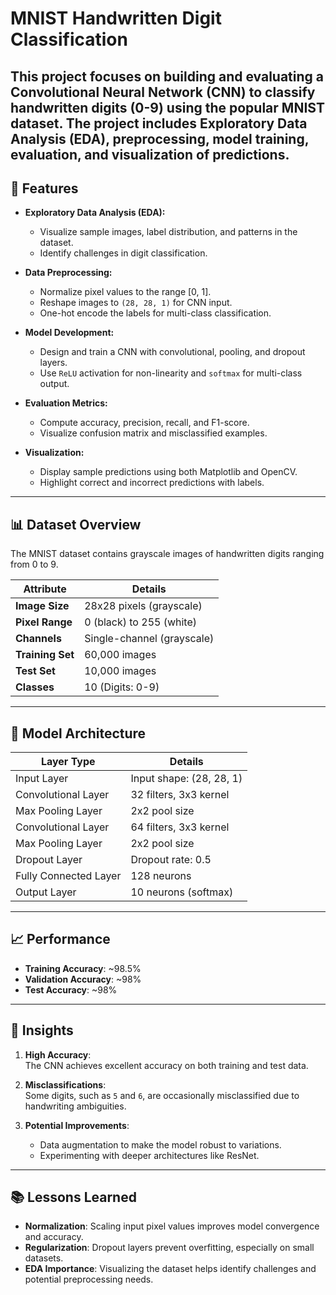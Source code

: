 # **MNIST Handwritten Digit Classification**

This project focuses on building and evaluating a **Convolutional Neural Network (CNN)** to classify handwritten digits (0-9) using the popular **MNIST dataset**. The project includes **Exploratory Data Analysis (EDA)**, preprocessing, model training, evaluation, and visualization of predictions.
---

## **🚀 Features**

- **Exploratory Data Analysis (EDA):**
  - Visualize sample images, label distribution, and patterns in the dataset.
  - Identify challenges in digit classification.

- **Data Preprocessing:**
  - Normalize pixel values to the range [0, 1].
  - Reshape images to `(28, 28, 1)` for CNN input.
  - One-hot encode the labels for multi-class classification.

- **Model Development:**
  - Design and train a CNN with convolutional, pooling, and dropout layers.
  - Use `ReLU` activation for non-linearity and `softmax` for multi-class output.

- **Evaluation Metrics:**
  - Compute accuracy, precision, recall, and F1-score.
  - Visualize confusion matrix and misclassified examples.

- **Visualization:**
  - Display sample predictions using both Matplotlib and OpenCV.
  - Highlight correct and incorrect predictions with labels.

---

## **📊 Dataset Overview**

The MNIST dataset contains grayscale images of handwritten digits ranging from 0 to 9.

| **Attribute**    | **Details**                  |
|-------------------|------------------------------|
| **Image Size**    | 28x28 pixels (grayscale)    |
| **Pixel Range**   | 0 (black) to 255 (white)    |
| **Channels**      | Single-channel (grayscale)  |
| **Training Set**  | 60,000 images               |
| **Test Set**      | 10,000 images               |
| **Classes**       | 10 (Digits: 0-9)           |

---

## **🧠 Model Architecture**

| **Layer Type**       | **Details**              |
|-----------------------|--------------------------|
| Input Layer           | Input shape: (28, 28, 1) |
| Convolutional Layer   | 32 filters, 3x3 kernel   |
| Max Pooling Layer     | 2x2 pool size           |
| Convolutional Layer   | 64 filters, 3x3 kernel   |
| Max Pooling Layer     | 2x2 pool size           |
| Dropout Layer         | Dropout rate: 0.5       |
| Fully Connected Layer | 128 neurons             |
| Output Layer          | 10 neurons (softmax)    |

---

## **📈 Performance**

- **Training Accuracy**: ~98.5%
- **Validation Accuracy**: ~98%
- **Test Accuracy**: ~98%

---

## **📖 Insights**

1. **High Accuracy**:  
   The CNN achieves excellent accuracy on both training and test data.

2. **Misclassifications**:  
   Some digits, such as `5` and `6`, are occasionally misclassified due to handwriting ambiguities.

3. **Potential Improvements**:  
   - Data augmentation to make the model robust to variations.
   - Experimenting with deeper architectures like ResNet.

---

## **📚 Lessons Learned**

- **Normalization**: Scaling input pixel values improves model convergence and accuracy.
- **Regularization**: Dropout layers prevent overfitting, especially on small datasets.
- **EDA Importance**: Visualizing the dataset helps identify challenges and potential preprocessing needs.


